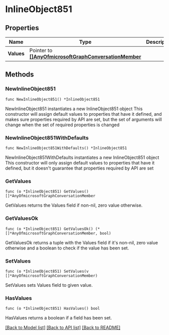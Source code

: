 # InlineObject851

## Properties

Name | Type | Description | Notes
------------ | ------------- | ------------- | -------------
**Values** | Pointer to [**[]AnyOfmicrosoftGraphConversationMember**](AnyOfmicrosoftGraphConversationMember.md) |  | [optional] 

## Methods

### NewInlineObject851

`func NewInlineObject851() *InlineObject851`

NewInlineObject851 instantiates a new InlineObject851 object
This constructor will assign default values to properties that have it defined,
and makes sure properties required by API are set, but the set of arguments
will change when the set of required properties is changed

### NewInlineObject851WithDefaults

`func NewInlineObject851WithDefaults() *InlineObject851`

NewInlineObject851WithDefaults instantiates a new InlineObject851 object
This constructor will only assign default values to properties that have it defined,
but it doesn't guarantee that properties required by API are set

### GetValues

`func (o *InlineObject851) GetValues() []*AnyOfmicrosoftGraphConversationMember`

GetValues returns the Values field if non-nil, zero value otherwise.

### GetValuesOk

`func (o *InlineObject851) GetValuesOk() (*[]*AnyOfmicrosoftGraphConversationMember, bool)`

GetValuesOk returns a tuple with the Values field if it's non-nil, zero value otherwise
and a boolean to check if the value has been set.

### SetValues

`func (o *InlineObject851) SetValues(v []*AnyOfmicrosoftGraphConversationMember)`

SetValues sets Values field to given value.

### HasValues

`func (o *InlineObject851) HasValues() bool`

HasValues returns a boolean if a field has been set.


[[Back to Model list]](../README.md#documentation-for-models) [[Back to API list]](../README.md#documentation-for-api-endpoints) [[Back to README]](../README.md)


